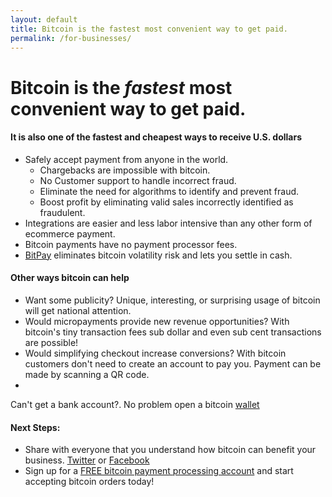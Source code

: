 ```yaml
---
layout: default
title: Bitcoin is the fastest most convenient way to get paid.
permalink: /for-businesses/
---
```


# Bitcoin is the *fastest* most convenient way to get paid.

#### It is also one of the fastest and cheapest ways to receive U.S. dollars <i class="fa fa-money"></i>
 * <i class="fa fa-shield"></i> Safely accept payment from anyone in the world.
 	* Chargebacks are impossible with bitcoin.
 	* No Customer support to handle incorrect fraud.
 	* Eliminate the need for algorithms to identify and prevent fraud.
 	* Boost profit by eliminating valid sales incorrectly identified as fraudulent.
 * <i class="fa fa-shopping-cart"></i> Integrations are easier and less labor intensive than any other form of ecommerce payment.
 * <i class="fa fa-ban"></i> Bitcoin payments have no payment processor fees.
 * <i class="fa fa-money"></i> [BitPay](https://bitpay.com/start) eliminates bitcoin volatility risk and lets you settle in cash.
    
#### Other ways bitcoin can help
		
 * <i class="fa fa-bullhorn"></i> Want some publicity? Unique, interesting, or surprising usage of bitcoin will get national attention.
 * <i class="fa fa-tachometer"></i> Would micropayments provide new revenue opportunities? With bitcoin's tiny transaction fees sub dollar and even sub cent transactions are possible!
 * <i class="fa fa-signal"></i> Would simplifying checkout increase conversions? With bitcoin customers don't need to create an account to pay you. Payment can be made by scanning a QR code.
 * <span class="fa-stack">
  <i class="fa fa-university fa-stack-1x"></i>
  <i class="fa fa-ban fa-stack-2x"></i>
</span> Can't get a bank account?. No problem open a bitcoin [wallet](http://www.blockchain.info)

#### Next Steps:
* <i class="fa fa-share"></i> Share with everyone that you understand how bitcoin can benefit your business. <a href="http://twitter.com/home?status=I+understand+how+%23bitcoin+can+help+my+business%21+Thanks+%40sowhatsbitcoin!"><i class="fa fa-twitter"></i> Twitter</a> or <a href="http://www.facebook.com/sharer.php?u=http://www.sowhatsbitcoin.com"><i class="fa fa-facebook-square"></i> Facebook</a>
* <i class="fa fa-graduation-cap"></i> Sign up for a [FREE bitcoin payment processing account](https://bitpay.com/start) and start accepting bitcoin orders today!